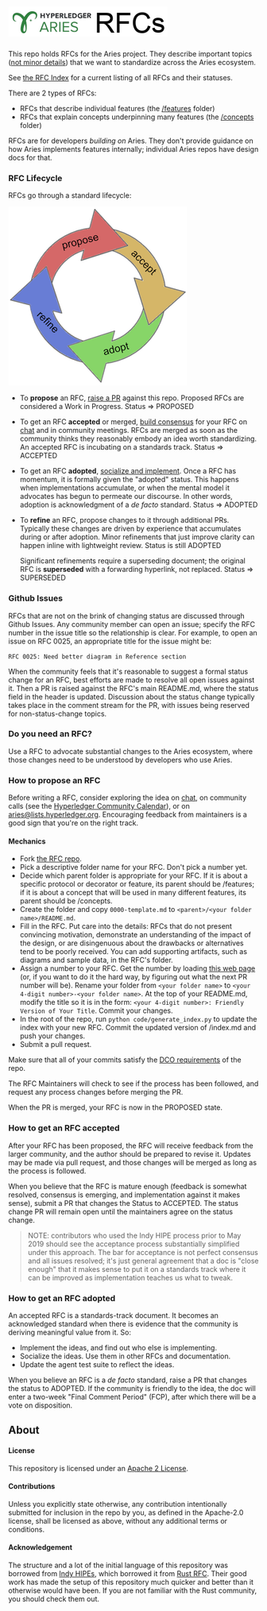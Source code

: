 # ![Aries RFCs](collateral/aries-rfcs-logo.png)

This repo holds RFCs for the Aries project. They describe important
topics ([not minor details](#do-you-need-an-RFC)) that we want to
standardize across the Aries ecosystem.

See [the RFC Index](index.md) for a current listing of all RFCs and their statuses.

There are 2 types of RFCs:

* RFCs that describe individual features (the [/features](./features) folder)
* RFCs that explain concepts underpinning many features (the [/concepts](./concepts) folder)

RFCs are for developers *building on* Aries. They don't provide guidance on how Aries implements features internally; individual Aries repos have design docs for that.

### RFC Lifecycle

RFCs go through a standard lifecycle:

![lifecycle](lifecycle.png)

* To __propose__ an RFC, [raise a PR](#how-to-propose-an-RFC) against this repo. Proposed RFCs are considered a Work in Progress.
Status => PROPOSED

* To get an RFC __accepted__ or merged, [build consensus](#how-to-get-an-RFC-accepted)
  for your RFC on [chat](https://chat.hyperledger.org/channel/aries) and in community meetings. RFCs are merged as soon as the community thinks they reasonably embody an idea worth standardizing. An accepted RFC is incubating on a standards track. Status => ACCEPTED

* To get an RFC __adopted__, [socialize and implement](#how-to-get-an-rfc-adopted).
Once a RFC has momentum, it is formally given the "adopted" status. This happens
when implementations accumulate, or when the mental model it advocates has begun
to permeate our discourse. In other words, adoption is acknowledgment of a _de facto_
standard. Status => ADOPTED

* To __refine__ an RFC, propose changes to it through additional PRs. Typically
  these changes are driven by experience that accumulates during or after adoption.
  Minor refinements that just improve clarity can happen inline with lightweight
  review. Status is still ADOPTED

    Significant refinements require a superseding document; the original RFC is
    __superseded__ with a forwarding hyperlink, not replaced. Status => SUPERSEDED

### Github Issues

RFCs that are not on the brink of changing status are discussed through Github Issues.
Any community member can open an issue; specify the RFC number in the issue title so
the relationship is clear. For example, to open an issue on RFC 0025, an appropriate
title for the issue might be:

    RFC 0025: Need better diagram in Reference section

When the community feels that it's reasonable to suggest a formal status change for
an RFC, best efforts are made to resolve all open issues against it. Then a PR is
raised against the RFC's main README.md, where the status field in the header is
updated. Discussion about the status change typically takes place in the comment
stream for the PR, with issues being reserved for non-status-change topics.


### Do you need an RFC?

Use a RFC to advocate substantial changes to the Aries ecosystem, where
those changes need to be understood by developers who use Aries.

### How to propose an RFC

Before writing a RFC, consider exploring the idea on
[chat](https://chat.hyperledger.org/channel/aries), on community calls
(see the [Hyperledger Community Calendar](
https://wiki.hyperledger.org/community/calendar-public-meetings)),
or on [aries@lists.hyperledger.org](
mailto:aries@lists.hyperledger.org). Encouraging feedback from maintainers
is a good sign that you're on the right track.

#### Mechanics

  - Fork [the RFC repo](https://github.com/hyperledger/aries-RFC).
  - Pick a descriptive folder name for your RFC. Don't pick a number yet.
  - Decide which parent folder is appropriate for your RFC.
    If it is about a specific protocol or decorator or feature, its parent
    should be /features; if it is about a concept that will be used in many
    different features, its parent should be /concepts.
  - Create the folder and copy `0000-template.md` to `<parent>/<your folder name>/README.md`.
  - Fill in the RFC. Put care into the details: RFCs that do not present
    convincing motivation, demonstrate an understanding of the impact of the
    design, or are disingenuous about the drawbacks or alternatives tend to be
    poorly received. You can add supporting artifacts, such as diagrams and sample
    data, in the RFC's folder.
  - Assign a number to your RFC. Get the number by loading <a target="rfcnum"
    href="https://dhh1128.github.io/next-aries-rfc-num/">this web page</a> (or, if you want to do it the hard way,
    by figuring out what the next PR number will be). Rename your folder from
    `<your folder name>` to `<your 4-digit number>-<your folder name>`. At the
    top of your README.md, modify the title so it is in the form: `<your 4-digit
    number>: Friendly Version of Your Title`. Commit your changes.
  - In the root of the repo, run `python code/generate_index.py` to update the index
    with your new RFC. Commit the updated version of /index.md and push your changes.
  - Submit a pull request.

Make sure that all of your commits satisfy the [DCO requirements](
https://github.com/probot/dco#how-it-works) of the repo.

The RFC Maintainers will check to see if the process has been followed, and request
any process changes before merging the PR.

When the PR is merged, your RFC is now in the PROPOSED state.

### How to get an RFC accepted

After your RFC has been proposed, the RFC will receive feedback from the larger
community, and the author should be prepared to revise it. Updates may be made via pull request, and those changes will be merged as long as the process is followed.

When you believe that the RFC is mature enough (feedback is somewhat resolved,
consensus is emerging, and implementation against it makes sense), submit a PR that changes the Status to ACCEPTED. The status change PR will remain open until the maintainers agree on the status change.

>NOTE: contributors who used the Indy HIPE process prior to May 2019 should
see the acceptance process substantially simplified under this approach.
The bar for acceptance is not perfect consensus and all issues resolved;
it's just general agreement that a doc is "close enough" that it makes
sense to put it on a standards track where it can be improved as
implementation teaches us what to tweak.

### How to get an RFC adopted

An accepted RFC is a standards-track document. It becomes an acknowledged
standard when there is evidence that the community is deriving meaningful
value from it. So:

- Implement the ideas, and find out who else is implementing.
- Socialize the ideas. Use them in other RFCs and documentation.
- Update the agent test suite to reflect the ideas.

When you believe an RFC is a _de facto_ standard, raise a PR that changes the status to ADOPTED.  If the community is friendly to the idea, the doc
will enter a two-week "Final Comment Period" (FCP), after which there will
be a vote on disposition.

## About

#### License

This repository is licensed under an [Apache 2 License](LICENSE).

#### Contributions

Unless you explicitly state otherwise, any contribution intentionally submitted
for inclusion in the repo by you, as defined in the Apache-2.0 license, shall be
licensed as above, without any additional terms or conditions.

#### Acknowledgement

The structure and a lot of the initial language of this repository was borrowed from [Indy HIPEs](<https://github.com/hyperledger/indy-hipe>), which borrowed it from [Rust RFC](https://github.com/rust-lang/rfcs).
Their good work has made the setup of this repository much quicker and better than it otherwise would have been.
If you are not familiar with the Rust community, you should check them out.
